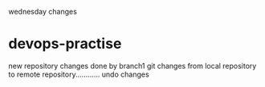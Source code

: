 wednesday changes
# devops-practise
new repository
changes done by branch1
git changes from local repository to remote repository............
undo changes





